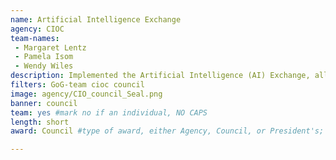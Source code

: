```yaml
---
name: Artificial Intelligence Exchange
agency: CIOC
team-names:
 - Margaret Lentz
 - Pamela Isom
 - Wendy Wiles
description: Implemented the Artificial Intelligence (AI) Exchange, allowing users to reduce duplicative efforts across mission spaces and increase the education and adoption of AI throughout the Department of Energy.
filters: GoG-team cioc council
image: agency/CIO_council_Seal.png
banner: council
team: yes #mark no if an individual, NO CAPS
length: short
award: Council #type of award, either Agency, Council, or President's; this is case sensitive so make sure to match the options listed exactly. This section generates the format of the card

---
```

